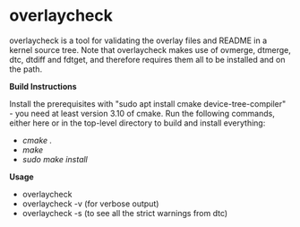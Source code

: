 
# overlaycheck

overlaycheck is a tool for validating the overlay files and README in a
kernel source tree. Note that overlaycheck makes use of ovmerge, dtmerge, dtc,
dtdiff and fdtget, and therefore requires them all to be installed and on the
path.

**Build Instructions**

Install the prerequisites with "sudo apt install cmake device-tree-compiler" - you need at least version 3.10 of cmake. Run the following commands, either here or in the top-level directory to build and install everything:

 - *cmake .*
 - *make*
 - *sudo make install*

**Usage**

* overlaycheck
* overlaycheck -v     (for verbose output)
* overlaycheck -s     (to see all the strict warnings from dtc)
